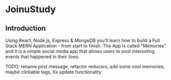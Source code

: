 # JoinuStudy



## Introduction

Using React, Node.js, Express & MongoDB you'll learn how to build a Full Stack MERN Application - from start to finish. The App is called "Memories" and it is a simple social media app that allows users to post interesting events that happened in their lives.

TODO: rename post message, refactor reducers, add some cool memories, maybe clickable tags, fix update functionality

